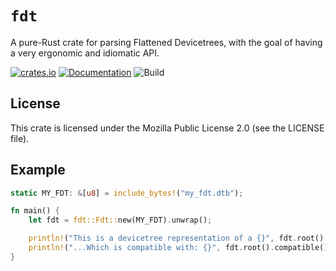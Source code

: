 # `fdt`

A pure-Rust crate for parsing Flattened Devicetrees, with the goal of having a
very ergonomic and idiomatic API.

[![crates.io](https://img.shields.io/crates/v/fdt.svg)](https://crates.io/crates/fdt) [![Documentation](https://docs.rs/fdt/badge.svg)](https://docs.rs/fdt) ![Build](https://github.com/repnop/fdt/actions/workflows/test.yml/badge.svg?branch=master&event=push)

## License

This crate is licensed under the Mozilla Public License 2.0 (see the LICENSE file).

## Example

```rust
static MY_FDT: &[u8] = include_bytes!("my_fdt.dtb");

fn main() {
    let fdt = fdt::Fdt::new(MY_FDT).unwrap();

    println!("This is a devicetree representation of a {}", fdt.root().model());
    println!("...Which is compatible with: {}", fdt.root().compatible().join(","));
}
```